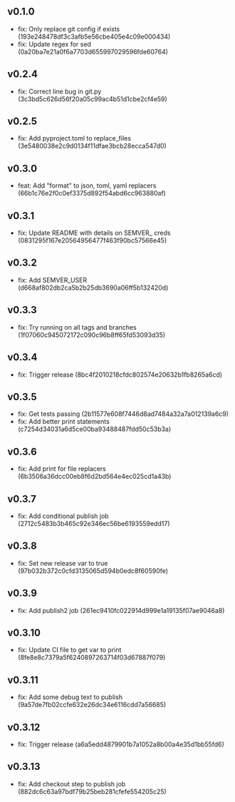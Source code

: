 ## v0.1.0

- fix: Only replace git config if exists (193e248478df3c3afb5e56cbe405e4c09e000434)
- fix: Update regex for sed (0a20ba7e21a0f6a7703d655997029596fde60764)

## v0.2.4

- fix: Correct line bug in git.py (3c3bd5c626d56f20a05c99ac4b51d1cbe2cf4e59)

## v0.2.5

- fix: Add pyproject.toml to replace_files (3e5480038e2c9d0134f11dfae3bcb28ecca547d0)

## v0.3.0

- feat: Add "format" to json, toml, yaml replacers (66b1c76e2f0c0ef3375d892f54abd6cc963880af)

## v0.3.1

- fix: Update README with details on SEMVER_ creds (0831295f167e20564956477f463f90bc57566e45)

## v0.3.2

- fix: Add SEMVER_USER (d668af802db2ca5b2b25db3690a06ff5b132420d)

## v0.3.3

- fix: Try running on all tags and branches (1f07060c945072172c090c96b8ff65fd53093d35)

## v0.3.4

- fix: Trigger release (8bc4f2010218cfdc802574e20632b1fb8265a6cd)

## v0.3.5

- fix: Get tests passing (2b11577e608f7446d8ad7484a32a7a012139a6c9)
- fix: Add better print statements (c7254d34031a6d5ce00ba93488487fdd50c53b3a)

## v0.3.6

- fix: Add print for file replacers (6b3506a36dcc00eb8f6d2bd564e4ec025cd1a43b)

## v0.3.7

- fix: Add conditional publish job (2712c5483b3b465c92e346ec56be6193559edd17)

## v0.3.8

- fix: Set new release var to true (97b032b372c0cfd3135065d594b0edc8f60590fe)

## v0.3.9

- fix: Add publish2 job (261ec9410fc022914d999e1a19135f07ae9046a8)

## v0.3.10

- fix: Update CI file to get var to print (8fe8e8c7379a5f6240897263714f03d67887f079)

## v0.3.11

- fix: Add some debug text to publish (9a57de7fb02ccfe632e26dc34e6116cdd7a56685)

## v0.3.12

- fix: Trigger release (a6a5edd4879901b7a1052a8b00a4e35d1bb55fd6)

## v0.3.13

- fix: Add checkout step to publish job (882dc6c63a97bdf79b25beb281cfefe554205c25)

